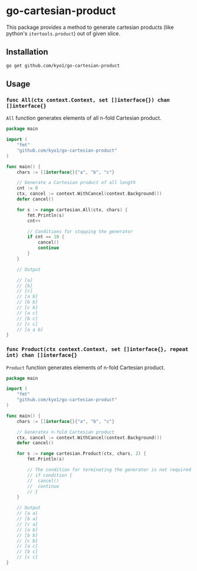 # go-cartesian-product

This package provides a method to generate cartesian products (like python's `itertools.product`) out of given slice.

## Installation

```sh
go get github.com/kyo1/go-cartesian-product
```

## Usage


### `func All(ctx context.Context, set []interface{}) chan []interface{}`

`All` function generates elements of all n-fold Cartesian product.

```go
package main

import (
    "fmt"
    "github.com/kyo1/go-cartesian-product"
)

func main() {
    chars := []interface{}{"a", "b", "c"}

    // Generate a Cartesian product of all length
    cnt := 0
    ctx, cancel := context.WithCancel(context.Background())
    defer cancel()

    for s := range cartesian.All(ctx, chars) {
        fmt.Println(s)
        cnt++

        // Conditions for stopping the generator
        if cnt == 10 {
            cancel()
            continue
        }
    }

    // Output

    // [a]
    // [b]
    // [c]
    // [a b]
    // [b b]
    // [c b]
    // [a c]
    // [b c]
    // [c c]
    // [a a b]
}
```

### `func Product(ctx context.Context, set []interface{}, repeat int) chan []interface{}`

`Product` function generates elements of n-fold Cartesian product.

```go
package main

import (
    "fmt"
    "github.com/kyo1/go-cartesian-product"
)

func main() {
    chars := []interface{}{"a", "b", "c"}

    // Generates n-fold Cartesian product
    ctx, cancel := context.WithCancel(context.Background())
    defer cancel()

    for s := range cartesian.Product(ctx, chars, 2) {
        fmt.Println(s)

        // The condition for terminating the generator is not required
        // if condition {
        //  cancel()
        //  continue
        // }
    }

    // Output
    // [a a]
    // [b a]
    // [c a]
    // [a b]
    // [b b]
    // [c b]
    // [a c]
    // [b c]
    // [c c]
}
```
